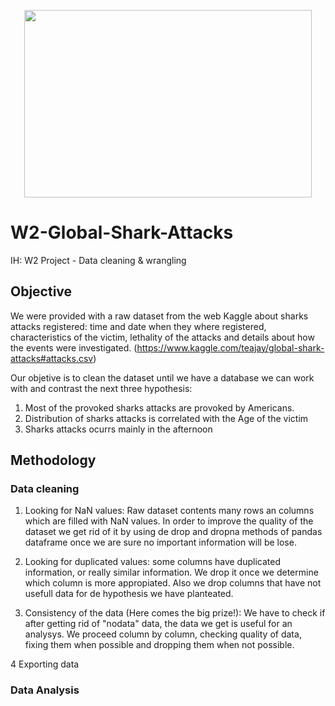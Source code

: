 
<p align="center">
  <img width="460" height="300" src="https://i.pinimg.com/236x/9c/d7/2c/9cd72caaa4dde095f767da09387d6f3c--animal-captions-animal-memes.jpg">
</p>

# W2-Global-Shark-Attacks
IH: W2 Project - Data cleaning &amp; wrangling

## Objective
We were provided with a raw dataset from the web Kaggle about sharks attacks registered: time and date when they where registered, characteristics of the victim, lethality of the attacks and details about how the events were investigated. (https://www.kaggle.com/teajay/global-shark-attacks#attacks.csv)

Our objetive is to clean the dataset until we have a database we can work with and contrast the next three hypothesis:

1. Most of the provoked sharks attacks are provoked by Americans.
2. Distribution of sharks attacks is correlated with the Age of the victim
3. Sharks attacks ocurrs mainly in the afternoon

## Methodology

### Data cleaning

1. Looking for NaN values: Raw dataset contents many rows an columns which are filled with NaN values. In order to improve the quality of the dataset we get rid of it by using de drop and dropna methods of pandas dataframe once we are sure no important information will be lose.

2. Looking for duplicated values: some columns have duplicated information, or really similar information. We drop it once we determine which column is more appropiated. Also we drop columns that have not usefull data for de hypothesis we have planteated.

3. Consistency of the data (Here comes the big prize!): We have to check if after getting rid of "nodata" data, the data we get is useful for an analysys. We proceed column by column, checking quality of data, fixing them when possible and dropping them when not possible.

4 Exporting data

### Data Analysis


